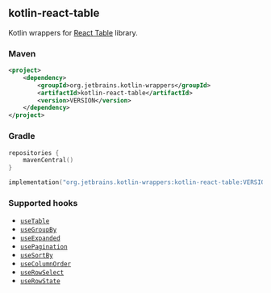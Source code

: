 ## kotlin-react-table

Kotlin wrappers for [React Table](https://github.com/tannerlinsley/react-table) library.

### Maven

```xml
<project>
    <dependency>
        <groupId>org.jetbrains.kotlin-wrappers</groupId>
        <artifactId>kotlin-react-table</artifactId>
        <version>VERSION</version>
    </dependency>
</project>
```

### Gradle

```kotlin
repositories {
    mavenCentral()
}

implementation("org.jetbrains.kotlin-wrappers:kotlin-react-table:VERSION")
```

### Supported hooks
* [`useTable`](https://react-table.tanstack.com/docs/api/useTable)
* [`useGroupBy`](https://react-table.tanstack.com/docs/api/useGroupBy)
* [`useExpanded`](https://react-table.tanstack.com/docs/api/useExpanded)
* [`usePagination`](https://react-table.tanstack.com/docs/api/usePagination)
* [`useSortBy`](https://react-table.tanstack.com/docs/api/useSortBy)
* [`useColumnOrder`](https://react-table.tanstack.com/docs/api/useColumnOrder)
* [`useRowSelect`](https://react-table.tanstack.com/docs/api/useRowSelect)
* [`useRowState`](https://react-table.tanstack.com/docs/api/useRowState)
